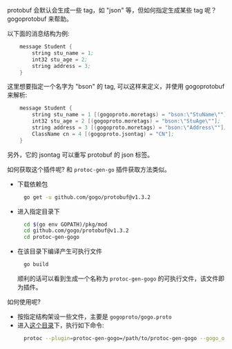 
protobuf 会默认会生成一些 tag，如 "json" 等，但如何指定生成某些 tag 呢？ gogoprotobuf 来帮助。

以下面的消息结构为例:
```s
    message Student {
        string stu_name = 1;
        int32 stu_age = 2;
        string address = 3;
    }
```

这里想要指定一个名字为 "bson" 的 tag, 可以这样来定义，并使用 gogoprotobuf 来解析:
```s
    message Student {
        string stu_name = 1 [(gogoproto.moretags) = "bson:\"StuName\""];
        int32 stu_age = 2 [(gogoproto.moretags) = "bson:\"StuAge\""];
        string address = 3 [(gogoproto.moretags) = "bson:\"Address\""];
        ClassName cn = 4 [(gogoproto.jsontag) = "CN"];
    }
```
另外，它的 jsontag 可以重写 protobuf 的 json 标签。

如何获取这个插件呢? 和 `protoc-gen-go` 插件获取方法类似。
- 下载依赖包
  ```sh
    go get -u github.com/gogo/protobuf@v1.3.2
  ```
- 进入指定目录下
  ```sh
    cd $(go env GOPATH)/pkg/mod
    cd github.com/gogo/protobuf@v1.3.2
    cd protoc-gen-gogo
  ```
- 在该目录下编译产生可执行文件
  ```sh
    go build
  ```
  顺利的话可以看到生成一个名称为 `protoc-gen-gogo` 的可执行文件，该文件即为插件。

如何使用呢?
- 按指定结构架设一些文件，主要是 `gogoproto/gogo.proto`
- 进入[这个目录](t5)下，执行如下命令:
  ```sh
    protoc --plugin=protoc-gen-gogo=/path/to/protoc-gen-gogo --gogo_out=plugins=grpc:. *.proto
  ```
  